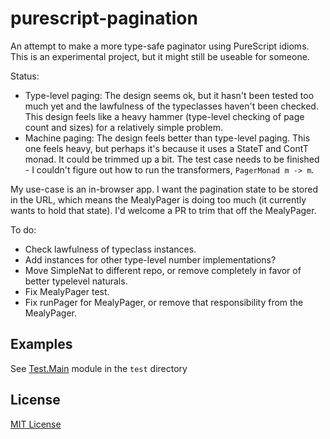 # purescript-pagination

An attempt to make a more type-safe paginator using PureScript idioms.
This is an experimental project, but it might still be useable for someone.

Status:
- Type-level paging: The design seems ok, but it hasn't been tested too much yet and the lawfulness of the typeclasses haven't been checked. This design feels like a heavy hammer (type-level checking of page count and sizes) for a relatively simple problem.
- Machine paging: The design feels better than type-level paging. This one feels heavy, but perhaps it's because it uses a StateT and ContT monad. It could be trimmed up a bit. The test case needs to be finished - I couldn't figure out how to run the transformers, `PagerMonad m -> m`.

My use-case is an in-browser app. I want the pagination state to be stored in the URL, which means the MealyPager is doing too much (it currently wants to hold that state). I'd welcome a PR to trim that off the MealyPager.

To do:
- Check lawfulness of typeclass instances.
- Add instances for other type-level number implementations?
- Move SimpleNat to different repo, or remove completely in favor of better typelevel naturals.
- Fix MealyPager test.
- Fix runPager for MealyPager, or remove that responsibility from the MealyPager.

## Examples

See [Test.Main](test/Main.purs) module in the `test` directory

## License

[MIT License](LICENSE)
